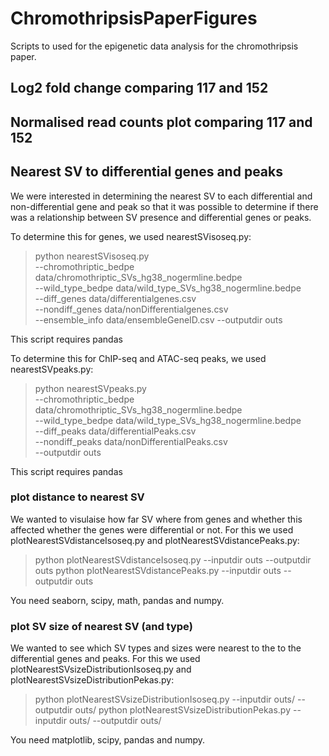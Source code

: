 # ChromothripsisPaperFigures
Scripts to used for the epigenetic data analysis for the chromothripsis paper.

## Log2 fold change comparing 117 and 152

## Normalised read counts plot comparing 117 and 152

## Nearest SV to differential genes and peaks

We were interested in determining the nearest SV to each differential and non-differential gene and peak so that it was possible to determine if there was a relationship between SV presence and differential genes or peaks. 

To determine this for genes, we used nearestSVisoseq.py:

> python nearestSVisoseq.py  \
> --chromothriptic_bedpe data/chromothriptic_SVs_hg38_nogermline.bedpe \
> --wild_type_bedpe data/wild_type_SVs_hg38_nogermline.bedpe \
> --diff_genes data/differentialgenes.csv \
> --nondiff_genes data/nonDifferentialgenes.csv \
> --ensemble_info data/ensembleGeneID.csv
> --outputdir outs

This script requires pandas 

To determine this for ChIP-seq and ATAC-seq peaks, we used nearestSVpeaks.py:
> python nearestSVpeaks.py  \
> --chromothriptic_bedpe data/chromothriptic_SVs_hg38_nogermline.bedpe \
> --wild_type_bedpe data/wild_type_SVs_hg38_nogermline.bedpe \
> --diff_peaks data/differentialPeaks.csv \
> --nondiff_peaks data/nonDifferentialPeaks.csv \
> --outputdir outs

This script requires pandas 

### plot distance to nearest SV

We wanted to visulaise how far SV where from genes and whether this affected whether the genes were differential or not. For this we used plotNearestSVdistanceIsoseq.py and plotNearestSVdistancePeaks.py:

> python plotNearestSVdistanceIsoseq.py --inputdir outs --outputdir outs
> python plotNearestSVdistancePeaks.py --inputdir outs --outputdir outs

You need seaborn, scipy, math, pandas and numpy.

### plot SV size of nearest SV (and type)

We wanted to see which SV types and sizes were nearest to the to the differential genes and peaks. For this we used plotNearestSVsizeDistributionIsoseq.py and plotNearestSVsizeDistributionPekas.py:

> python plotNearestSVsizeDistributionIsoseq.py --inputdir outs/ --outputdir outs/
> python plotNearestSVsizeDistributionPekas.py --inputdir outs/ --outputdir outs/

You need matplotlib, scipy, pandas and numpy.
